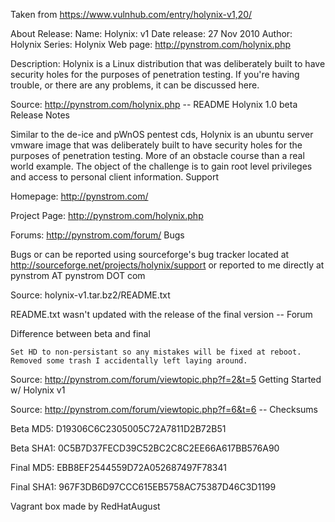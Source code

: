 Taken from https://www.vulnhub.com/entry/holynix-v1,20/ 

About Release:
    Name: Holynix: v1
    Date release: 27 Nov 2010
    Author: Holynix
    Series: Holynix
    Web page: http://pynstrom.com/holynix.php

Description:
Holynix is a Linux distribution that was deliberately built to have security holes for the purposes of penetration testing. If you're having trouble, or there are any problems, it can be discussed here.

Source: http://pynstrom.com/holynix.php
-- README
Holynix 1.0 beta Release Notes

Similar to the de-ice and pWnOS pentest cds, Holynix is an ubuntu server vmware image that was deliberately built to have security holes for the purposes of penetration testing. More of an obstacle course than a real world example. The object of the challenge is to gain root level privileges and access to personal client information.
Support

Homepage: http://pynstrom.com/

Project Page: http://pynstrom.com/holynix.php

Forums: http://pynstrom.com/forum/
Bugs

Bugs or can be reported using sourceforge's bug tracker located at http://sourceforge.net/projects/holynix/support or reported to me directly at pynstrom AT pynstrom DOT com

Source: holynix-v1.tar.bz2/README.txt

README.txt wasn't updated with the release of the final version
-- Forum

Difference between beta and final

    Set HD to non-persistant so any mistakes will be fixed at reboot.
    Removed some trash I accidentally left laying around.

Source: http://pynstrom.com/forum/viewtopic.php?f=2&t=5
Getting Started w/ Holynix v1

Source: http://pynstrom.com/forum/viewtopic.php?f=6&t=6
-- Checksums

Beta MD5: D19306C6C2305005C72A7811D2B72B51

Beta SHA1: 0C5B7D37FECD39C52BC2C8C2EE66A617BB576A90

Final MD5: EBB8EF2544559D72A052687497F78341

Final SHA1: 967F3DB6D97CCC615EB5758AC75387D46C3D1199

Vagrant box made by RedHatAugust
